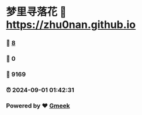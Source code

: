 # 梦里寻落花 :link: https://zhu0nan.github.io 
### :page_facing_up: [8](https://zhu0nan.github.io/tag.html) 
### :speech_balloon: 0 
### :hibiscus: 9169 
### :alarm_clock: 2024-09-01 01:42:31 
### Powered by :heart: [Gmeek](https://github.com/Meekdai/Gmeek)
